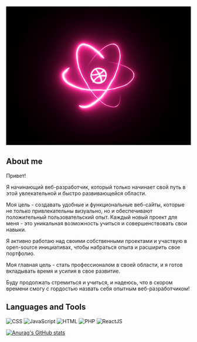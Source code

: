 [![HEADER](https://github.com/NANDRYS/NANDRYS/blob/main/assets/react_red.gif)](https://react.dev/)


## About me

Привет!

Я начинающий веб-разработчик, который только начинает свой путь в этой увлекательной и быстро развивающейся области.

Моя цель - создавать удобные и функциональные веб-сайты, которые не только привлекательны визуально, но и обеспечивают положительный пользовательский опыт. Каждый новый проект для меня - это уникальная возможность учиться и совершенствовать свои навыки.

Я активно работаю над своими собственными проектами и участвую в open-source инициативах, чтобы набраться опыта и расширить свое портфолио.

Моя главная цель - стать профессионалом в своей области, и я готов вкладывать время и усилия в свое развитие.

Буду продолжать стремиться и учиться, и надеюсь, что в скором времени смогу с гордостью назвать себя опытным веб-разработчиком!


## Languages and Tools

![CSS](https://img.shields.io/badge/CSS-1D1616?style=for-the-badge&logo=css&logoColor=80C4E9)
![JavaScript](https://img.shields.io/badge/JavaScript-1D1616?style=for-the-badge&logo=javaScript&logoColor=ECE852)
![HTML](https://img.shields.io/badge/HTML-1D1616?style=for-the-badge&logo=html5&logoColor=FB4141)
![PHP](https://img.shields.io/badge/PHP-1D1616?style=for-the-badge&logo=php&logoColor=500073)
![ReactJS](https://img.shields.io/badge/React%20JS-1D1616?style=for-the-badge&logo=react&logoColor=C890A7)



[![Anurag's GitHub stats](https://github-readme-stats.vercel.app/api?username=NANDRYS&show_icons=true)](https://github.com/anuraghazra/github-readme-stats)
<!--
**NANDRYS/NANDRYS** is a ✨ _special_ ✨ repository because its `README.md` (this file) appears on your GitHub profile.

Here are some ideas to get you started:

- 🔭 I’m currently working on ...
- 🌱 I’m currently learning ...
- 👯 I’m looking to collaborate on ...
- 🤔 I’m looking for help with ...
- 💬 Ask me about ...
- 📫 How to reach me: ...
- 😄 Pronouns: ...
- ⚡ Fun fact: ...
-->
